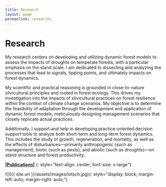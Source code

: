 ```yaml
---
title: Research
layout: page
permanlink: research/
---
```


# Research

My research centers on developing and utilizing dynamic forest models to assess the impacts of droughts on temperate forests, with a particular emphasis on the stand scale. I am dedicated to dissecting and analyzing the processes that lead to signals, tipping points, and ultimately impacts on forest dynamics.

My scientific and practical reasoning is grounded in close-to-nature silvicultural principles and rooted in forest ecology. This drives my investigation into the impacts of silvicultural practices on forest resilience within the context of climate change scenarios. My objective is to determine the feasibility of adaptation through the development and application of dynamic forest models, meticulously designing management scenarios that closely replicate actual practices.

Additionally, I support and help in developing practice-oriented decision support tools to analyze both short-term and long-term forest dynamics. This includes the study of growth, regeneration, and mortality, as well as the effects of disturbances—primarily anthropogenic (such as management), biotic (such as pests), and abiotic (such as droughts)—on stand structure and forest productivity.


**\|[Publications]({{site.url}}/research/publications-list/)\|**
{: style="text-align: center; font-size: x-large"}



![]({{ site.url }}/assets/images/lotsch.jpg){: style="display: block;     margin-left: auto;     margin-right: auto;"}
